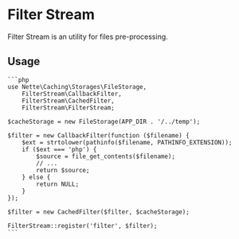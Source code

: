 Filter Stream
=============

Filter Stream is an utility for files pre-processing.

## Usage

	```php
	use Nette\Caching\Storages\FileStorage,
		FilterStream\CallbackFilter,
		FilterStream\CachedFilter,
		FilterStream\FilterStream;

	$cacheStorage = new FileStorage(APP_DIR . '/../temp');

	$filter = new CallbackFilter(function ($filename) {
		$ext = strtolower(pathinfo($filename, PATHINFO_EXTENSION));
		if ($ext === 'php') {
			$source = file_get_contents($filename);
			// ...
			return $source;
		} else {
			return NULL;
		}
	});

	$filter = new CachedFilter($filter, $cacheStorage);

	FilterStream::register('filter', $filter);
	```

